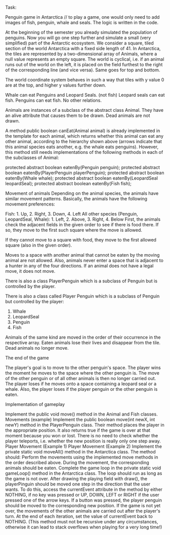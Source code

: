 Task:

Penguin game in Antarctica // to play a game, one would only need to add
images of fish, penguin, whale and seals. The logic is written in the
code.

At the beginning of the semester you already simulated the population of
penguins. Now you will go one step further and simulate a small (very
simplified) part of the Antarctic ecosystem. We consider a square, tiled
section of the world Antarctica with a fixed side length of 41. In
Antarctica, the tiles are represented by a two-dimensional array of
Animals, where a null value represents an empty square. The world is
cyclical, i.e. if an animal runs out of the world on the left, it is
placed on the field furthest to the right of the corresponding line (and
vice versa). Same goes for top and bottom.

The world coordinate system behaves in such a way that tiles with y
value 0 are at the top, and higher y values further down.

Whale can eat Penguins and Leopard Seals. (not fish) Leopard seals can
eat fish. Penguins can eat fish. No other relations.

Animals are instances of a subclass of the abstract class Animal. They
have an alive attribute that causes them to be drawn. Dead animals are
not drawn.

A method public boolean canEat(Animal animal) is already implemented in
the template for each animal, which returns whether this animal can eat
any other animal, according to the hierarchy shown above (arrows
indicate that this animal species eats another, e.g. the whale eats
penguins). However, this method still needs implementations of the
following methods in each of the subclasses of Animal:

protected abstract boolean eatenBy(Penguin penguin); protected abstract
boolean eatenBy(PlayerPenguin playerPenguin); protected abstract boolean
eatenBy(Whale whale); protected abstract boolean eatenBy(LeopardSeal
leopardSeal); protected abstract boolean eatenBy(Fish fish);

Movement of animals Depending on the animal species, the animals have
similar movement patterns. Basically, the animals have the following
movement preferences:

Fish: 1. Up, 2. Right, 3. Down, 4. Left All other species (Penguin,
LeopardSeal, Whale): 1. Left, 2. Above, 3. Right, 4. Below First, the
animals check the adjacent fields in the given order to see if there is
food there. If so, they move to the first such square where the move is
allowed.

If they cannot move to a square with food, they move to the first
allowed square (also in the given order).

Moves to a space with another animal that cannot be eaten by the moving
animal are not allowed. Also, animals never enter a space that is
adjacent to a hunter in any of the four directions. If an animal does
not have a legal move, it does not move.

There is also a class PlayerPenguin which is a subclass of Penguin but
is controlled by the player.

There is also a class called Player Penguin which is a subclass of
Penguin but controlled by the player:

1.  Whale
2.  LeopardSeal
3.  Penguin
4.  Fish

Animals of the same kind are moved in the order of their occurrence in
the respective array. Eaten animals lose their lives and disappear from
the tile. Dead animals no longer move.

The end of the game

The player's goal is to move to the other penguin's space. The player
wins the moment he moves to the space where the other penguin is. The
move of the other penguin or of all other animals is then no longer
carried out. The player loses if he moves onto a space containing a
leopard seal or a whale. Also, the player loses if the player penguin or
the other penguin is eaten.

Implementation of gameplay

Implement the public void move() method in the Animal and Fish classes.
Movements (example) Implement the public boolean move(int newX, int
newY) method in the PlayerPenguin class. Their method places the player
in the appropriate position. It also returns true if the game is over at
that moment because you won or lost. There is no need to check whether
the player teleports, i.e. whether the new position is really only one
step away. Player Movement (Example 1) Player Movement (Example 2)
Implement the private static void moveAll() method in the Antarctica
class. The method should: Perform the movements using the implemented
move methods in the order described above. During the movement, the
corresponding animals should be eaten. Complete the game loop in the
private static void gameLoop() method in the Antarctica class. The loop
should run as long as the game is not over. After drawing the playing
field with draw(), the playerPinguin should be moved one step in the
direction that the user wants. To do this, access the currentEvent
attribute in the method by either NOTHING, if no key was pressed or UP,
DOWN, LEFT or RIGHT if the user pressed one of the arrow keys. If a
button was pressed, the player penguin should be moved to the
corresponding new position. If the game is not yet over, the movements
of the other animals are carried out after the player's turn. At the end
of each iteration, set the value of currentEvent back to NOTHING. (This
method must not be recursive under any circumstances, otherwise it can
lead to stack overflows when playing for a very long time!)
